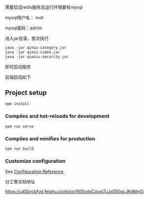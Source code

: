 需要启动redis服务且运行环境要有mysql

mysql用户名： root

mysql密码：admin

进入jar目录，依次执行
``` java
java -jar qiniu-category.jar
java -jar qiniu-video.jar
java -jar qiuniu-security.jar
```

即可启动服务


前端启动如下

## Project setup
```
npm install
```

### Compiles and hot-reloads for development
```
npm run serve
```

### Compiles and minifies for production
```
npm run build
```

### Customize configuration
See [Configuration Reference](https://cli.vuejs.org/config/).


分工等文档地址

https://u45brcbfyd.feishu.cn/docx/WSIydoCqyoI7JJx050acJKdMnjG
